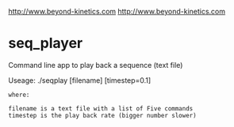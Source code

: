 http://www.beyond-kinetics.com
http://www.beyond-kinetics.com

# seq_player
Command line app to play back a sequence (text file)


Useage:
	./seqplay [filename] [timestep=0.1]
	
	where:
	
	filename is a text file with a list of Five commands
	timestep is the play back rate (bigger number slower)
	
	
